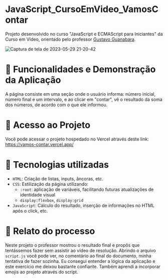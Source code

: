 # JavaScript_CursoEmVideo_VamosContar
Projeto desenvolvido no curso "JavaScript e ECMAScript para Iniciantes" da Curso em Vídeo, orientado pelo professor [Gustavo Guanabara](https://github.com/gustavoguanabara).

![Captura de tela de 2023-05-29 21-20-42](https://github.com/karinoniesko/JavaScript_CursoEmVideo_VamosContar/assets/126200406/677650eb-efb9-4930-9bd2-989de602d61c)

# :round_pushpin: Funcionalidades e Demonstração da Aplicação
A página consiste em uma seção onde o usuário informa: número inicial, número final e um intervalo, e ao clicar em "contar", vê o resultado da soma dos números, de acordo com o que ele informou.

# :round_pushpin: Acesso ao Projeto
Você pode acessar o projeto hospedado no Vercel através deste link: https://vamos-contar.vercel.app/

# :round_pushpin: Tecnologias utilizadas
- `HTML`: Criação de listas, inputs, âncoras, etc.
- `CSS`: Estilização da página utilizando:
  - `:root`: aplicação de variáveis, facilitando futuras atualizações de identidade visual
  - `display:flexbox`, `display:grid`
- `JavaScript`: Cálculo do resultado, inserção de informações no HTML após o click, etc.
  
# :round_pushpin: Relato do processo
Neste projeto o professor mostrou o resultado final e propôs que tentássemos fazer sem assistir ao vídeo de resolução. Abrindo o arquivo `script.js` você pode ver, no comentário ao final do documento, minha tentativa de fazer sozinha. Eu consegui entender a lógica da aplicação e este exercício me deixou bastante confiante. Também aprendi a incorporar emojis ao projeto através do script.
